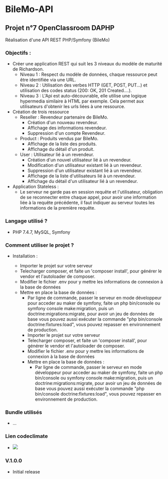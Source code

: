 # BileMo-API
## Projet n°7 OpenClassroom DAPHP
Réalisation d'une API REST PHP/Symfony (BileMo)

### Objectifs :
* Créer une application REST qui suit les 3 niveaux du modèle de maturité de Richardson.
  * Niveau 1 : Respect du modèle de données, chaque ressource peut être identifiée via une URL.
  * Niveau 2 : Utilisation des verbes HTTP (GET, POST, PUT...) et utilisation des codes status (200: OK, 201 Created....).
  * Niveau 3 : L'Api est auto-découvrable, elle utilise une logique hypermedia similaire à HTML par exemple. Cela permet aux utilisateurs d'obtenir les urls liées à une ressource.
* Création de trois ressource
  * Reseller : Revendeur partenaire de BileMo.
    * Création d'un nouveau revendeur.
    * Affichage des informations revendeur.
    * Suppression d'un compte Revendeur.
  * Product : Produits vendus par BileMo.
    * Affichage de la liste des produits.
    * Affichage du détail d'un produit.
  * User : Utilisateur lié à un revendeur.
    * Création d'un nouvel utilisateur lié à un revendeur.
    * Modification d'un utilisateur existant lié à un revendeur.
    * Suppression d'un utilisateur existant lié à un revendeur.
    * Affichage de la liste d'utilisateurs lié à un revendeur.
    * Affichage du détail d'un utilisateur lié à un revendeur.
* Application Stateless :
  * Le serveur ne garde pas en session requête et l'utilisateur, obligation de se reconnecter entre chaque appel, pour avoir une information liée à la requête précédente, il faut indiquer au serveur toutes les informations de la première requête.
### Langage utilisé ?
  * PHP 7.4.7, MySQL, Symfony
### Comment utiliser le projet ?
* Installation :

  * Importer le projet sur votre serveur
  * Telecharger composer, et faite un 'composer install', pour générer le vendor et l'autoloader de composer.
  * Modifier le fichier .env pour y mettre les informations de connexion à la base de données
  * Mettre en place la base de données :
    * Par ligne de commande, passer le serveur en mode développeur pour acceder au maker de symfony, faite un php bin/console ou symfony console make:migration, puis un doctrine:migrations:migrate, pour avoir un jeu de données de base vous pouvez aussi exécuter la commande "php bin/console doctrine:fixtures:load", vous pouvez repasser en environnement de production.
	* Importer le projet sur votre serveur
	* Telecharger composer, et faite un 'composer install', pour générer le vendor et l'autoloader de composer.
	* Modifier le fichier .env pour y mettre les informations de connexion à la base de données
	* Mettre en place la base de données :
		* Par ligne de commande, passer le serveur en mode développeur pour acceder au maker de symfony, faite un php bin/console ou symfony console make:migration, puis un doctrine:migrations:migrate, pour avoir un jeu de données de base vous pouvez aussi exécuter la commande "php bin/console doctrine:fixtures:load", vous pouvez repasser en environnement de production.
### Bundle utilisés
* ...
### Lien codeclimate
* <a href="https://codeclimate.com/github/FexusZ/BileMo-API/maintainability"><img src="https://api.codeclimate.com/v1/badges/d5132b08cc03eebf2b97/maintainability" /></a>
### V.1.0.0
* Initial release
